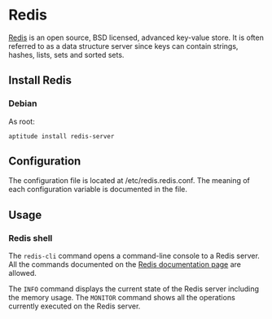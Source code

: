 # Redis

[Redis](http://redis.io/) is an open source, BSD licensed, advanced key-value store. It is
often referred to as a data structure server since keys can contain
strings, hashes, lists, sets and sorted sets.

## Install Redis

### Debian

As root:

```shell
aptitude install redis-server
```

## Configuration

The configuration file is located at /etc/redis.redis.conf. The
meaning of each configuration variable is documented in the file.

## Usage

### Redis shell

The `redis-cli` command opens a command-line console to a Redis
server. All the commands documented on the [Redis documentation
page](http://redis.io/commands) are allowed.

The `INFO` command displays the current state of the Redis server
including the memory usage. The `MONITOR` command shows all the
operations currently executed on the Redis server.


